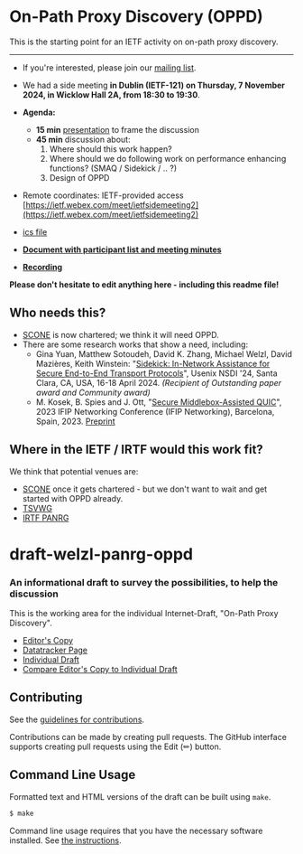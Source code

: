 # On-Path Proxy Discovery (OPPD)

This is the starting point for an IETF activity on on-path proxy discovery.


---

* If you're interested, please join our [mailing list](https://groups.google.com/g/oppd-ietf).
* We had a side meeting **in Dublin (IETF-121) on Thursday, 7 November 2024, in Wicklow Hall 2A, from 18:30 to 19:30**.
* **Agenda:**
  * **15 min** [presentation](slides/) to frame the discussion
  * **45 min** discussion about:
     1. Where should this work happen?
     2. Where should we do following work on performance enhancing functions?  (SMAQ / Sidekick / .. ?)
     3. Design of OPPD

* Remote coordinates: IETF-provided access [https://ietf.webex.com/meet/ietfsidemeeting2](https://ietf.webex.com/meet/ietfsidemeeting2)
* [ics file](ietf121-oppd.ics)
* **[Document with participant list and meeting minutes](https://docs.google.com/document/d/16klYR4bxUI13i9p1kBPDkqnGktNkSqKOrWZF7zCehYk/edit?usp=sharing)**
* **[Recording](https://ietf.webex.com/ietf/ldr.php?RCID=7d5696a5c745948ca1f9e4399964b311)**


**Please don't hesitate to edit anything here - including this readme file!**
 
## Who needs this?

* [SCONE](https://datatracker.ietf.org/group/sconepro/about/) is now chartered; we think it will need OPPD.
* There are some research works that show a need, including:
  * Gina Yuan, Matthew Sotoudeh, David K. Zhang, Michael Welzl, David Mazières, Keith Winstein: "[Sidekick: In-Network Assistance for Secure End-to-End Transport Protocols](https://www.usenix.org/conference/nsdi24/presentation/yuan)", Usenix NSDI '24, Santa Clara, CA, USA, 16-18 April 2024. *(Recipient of Outstanding paper award and Community award)*
  * M. Kosek, B. Spies and J. Ott, "[Secure Middlebox-Assisted QUIC](https://ieeexplore.ieee.org/document/10186363)", 2023 IFIP Networking Conference (IFIP Networking), Barcelona, Spain, 2023. [Preprint](https://arxiv.org/abs/2307.08543)

## Where in the IETF / IRTF would this work fit?

We think that potential venues are:

* [SCONE](https://datatracker.ietf.org/group/sconepro/about/) once it gets chartered - but we don't want to wait and get started with OPPD already.
* [TSVWG](https://datatracker.ietf.org/wg/tsvwg/about/)
* [IRTF PANRG](https://datatracker.ietf.org/rg/panrg/about/)


# draft-welzl-panrg-oppd
### An informational draft to survey the possibilities, to help the discussion

This is the working area for the individual Internet-Draft, "On-Path Proxy Discovery".

* [Editor's Copy](https://mwelzl.github.io/oppd/#go.draft-welzl-panrg-oppd.html)
* [Datatracker Page](https://datatracker.ietf.org/doc/draft-welzl-panrg-oppd)
* [Individual Draft](https://datatracker.ietf.org/doc/html/draft-welzl-panrg-oppd)
* [Compare Editor's Copy to Individual Draft](https://mwelzl.github.io/oppd/#go.draft-welzl-panrg-oppd.diff)


## Contributing

See the
[guidelines for contributions](https://github.com/mwelzl/oppd/blob/main/CONTRIBUTING.md).

Contributions can be made by creating pull requests.
The GitHub interface supports creating pull requests using the Edit (✏) button.


## Command Line Usage

Formatted text and HTML versions of the draft can be built using `make`.

```sh
$ make
```

Command line usage requires that you have the necessary software installed.  See
[the instructions](https://github.com/martinthomson/i-d-template/blob/main/doc/SETUP.md).

